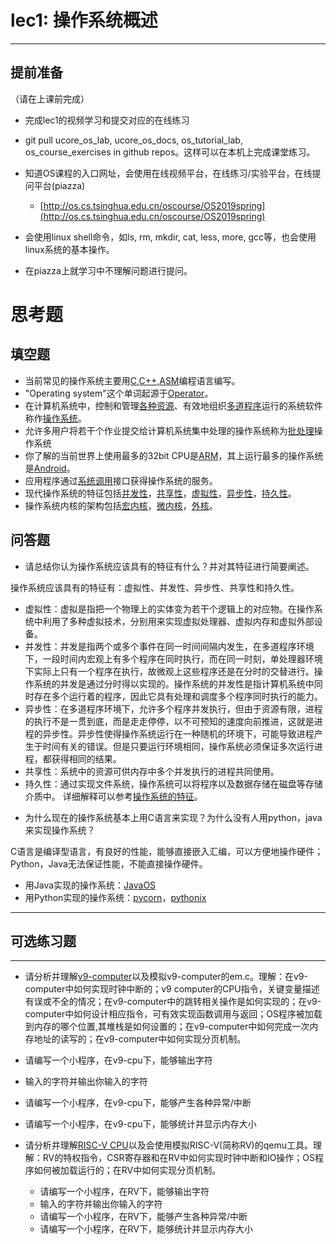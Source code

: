 # lec1: 操作系统概述

---

## **提前准备**

（请在上课前完成）

* 完成lec1的视频学习和提交对应的在线练习
* git pull ucore\_os\_lab, ucore\_os\_docs, os\_tutorial\_lab, os\_course\_exercises in github repos。这样可以在本机上完成课堂练习。
* 知道OS课程的入口网址，会使用在线视频平台，在线练习/实验平台，在线提问平台\(piazza\)
  * [http://os.cs.tsinghua.edu.cn/oscourse/OS2019spring](http://os.cs.tsinghua.edu.cn/oscourse/OS2019spring)


* 会使用linux shell命令，如ls, rm, mkdir, cat, less, more, gcc等，也会使用linux系统的基本操作。
* 在piazza上就学习中不理解问题进行提问。



# 思考题

## 填空题

* 当前常见的操作系统主要用<u>C,C++,ASM</u>编程语言编写。
* "Operating system"这个单词起源于<u>Operator</u>。
* 在计算机系统中，控制和管理<u>各种资源</u>、有效地组织<u>多道程序</u>运行的系统软件称作<u>操作系统</u>。
* 允许多用户将若干个作业提交给计算机系统集中处理的操作系统称为<u>批处理</u>操作系统
* 你了解的当前世界上使用最多的32bit CPU是<u>ARM</u>，其上运行最多的操作系统是<u>Android</u>。
* 应用程序通过<u>系统调用</u>接口获得操作系统的服务。
* 现代操作系统的特征包括<u>并发性</u>，<u>共享性</u>，<u>虚拟性</u>，<u>异步性</u>，<u>持久性</u>。
* 操作系统内核的架构包括<u>宏内核</u>，<u>微内核</u>，<u>外核</u>。


## 问答题

- 请总结你认为操作系统应该具有的特征有什么？并对其特征进行简要阐述。

操作系统应该具有的特征有：虚拟性、并发性、异步性、共享性和持久性。
* 虚拟性：虚拟是指把一个物理上的实体变为若干个逻辑上的对应物。在操作系统中利用了多种虚拟技术，分别用来实现虚拟处理器、虚拟内存和虚拟外部设备。
* 并发性：并发是指两个或多个事件在同一时间间隔内发生，在多道程序环境下，一段时间内宏观上有多个程序在同时执行，而在同一时刻，单处理器环境下实际上只有一个程序在执行，故微观上这些程序还是在分时的交替进行。操作系统的并发是通过分时得以实现的。操作系统的并发性是指计算机系统中同时存在多个运行着的程序，因此它具有处理和调度多个程序同时执行的能力。
* 异步性：在多道程序环境下，允许多个程序并发执行，但由于资源有限，进程的执行不是一贯到底，而是走走停停，以不可预知的速度向前推进，这就是进程的异步性。异步性使得操作系统运行在一种随机的环境下，可能导致进程产生于时间有关的错误。但是只要运行环境相同，操作系统必须保证多次运行进程，都获得相同的结果。
* 共享性：系统中的资源可供内存中多个并发执行的进程共同使用。
* 持久性：通过实现文件系统，操作系统可以将程序以及数据存储在磁盘等存储介质中。
  详细解释可以参考[操作系统的特征](https://wizardforcel.gitbooks.io/wangdaokaoyan-os/content/2.html)。

- 为什么现在的操作系统基本上用C语言来实现？为什么没有人用python，java来实现操作系统？

C语言是编译型语言，有良好的性能，能够直接嵌入汇编，可以方便地操作硬件；Python，Java无法保证性能，不能直接操作硬件。
* 用Java实现的操作系统：[JavaOS](https://en.wikipedia.org/wiki/JavaOS)
* 用Python实现的操作系统：[pycorn](https://github.com/tornewuff/pycorn)，[pythonix](https://github.com/wfxpanisa/pythonix)

---

## 可选练习题

---

- 请分析并理解[v9\-computer](https://github.com/chyyuu/os_tutorial_lab/blob/master/v9_computer/docs/v9_computer.md)以及模拟v9\-computer的em.c。理解：在v9\-computer中如何实现时钟中断的；v9 computer的CPU指令，关键变量描述有误或不全的情况；在v9\-computer中的跳转相关操作是如何实现的；在v9\-computer中如何设计相应指令，可有效实现函数调用与返回；OS程序被加载到内存的哪个位置,其堆栈是如何设置的；在v9\-computer中如何完成一次内存地址的读写的；在v9\-computer中如何实现分页机制。


- 请编写一个小程序，在v9-cpu下，能够输出字符


- 输入的字符并输出你输入的字符


- 请编写一个小程序，在v9-cpu下，能够产生各种异常/中断


- 请编写一个小程序，在v9-cpu下，能够统计并显示内存大小



- 请分析并理解[RISC-V CPU](http://www.riscvbook.com/chinese/)以及会使用模拟RISC\-V(简称RV)的qemu工具。理解：RV的特权指令，CSR寄存器和在RV中如何实现时钟中断和IO操作；OS程序如何被加载运行的；在RV中如何实现分页机制。
  - 请编写一个小程序，在RV下，能够输出字符
  - 输入的字符并输出你输入的字符
  - 请编写一个小程序，在RV下，能够产生各种异常/中断
  - 请编写一个小程序，在RV下，能够统计并显示内存大小
